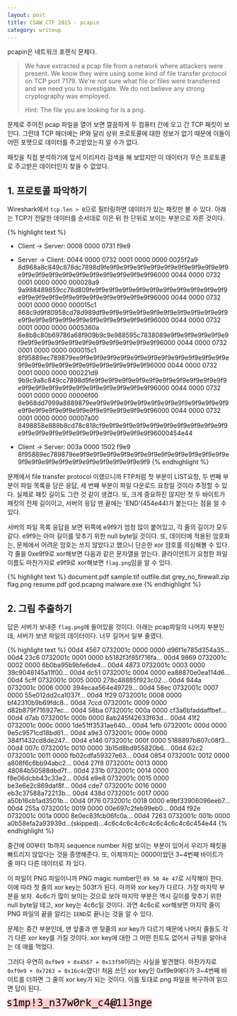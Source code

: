 ```yaml
---
layout: post
title: CSAW CTF 2015 - pcapin
category: writeup
---
```

pcapin은 네트워크 포렌식 문제다.

> We have extracted a pcap file from a network where attackers were present.
> We know they were using some kind of file transfer protocol on TCP port 7179.
> We're not sure what file or files were transferred and we need you to investigate.
> We do not believe any strong cryptography was employed.
>
> Hint: The file you are looking for is a png.

문제로 주어진 pcap 파일을 열어 보면 깔끔하게 두 컴퓨터 간에 오고 간 TCP 패킷이 보인다. 그런데 TCP 헤더에는 IP와 달리 상위 프로토콜에 대한 정보가 없기 때문에 이들이 어떤 포맷으로 데이터를 주고받았는지 알 수가 없다.

패킷을 직접 분석하기에 앞서 이리저리 검색을 해 보았지만 이 데이터가 무슨 프로토콜로 주고받은 데이터인지 찾을 수 없었다.

## 1. 프로토콜 파악하기

Wireshark에서 `tcp.len > 0`으로 필터링하면 데이터가 있는 패킷만 볼 수 있다. 아래는 TCP가 전달한 데이터를 순서대로 이은 뒤 한 단위로 보이는 부분으로 자른 것이다.

{% highlight text %}
- Client -> Server:
0008 0000 0731 f9e9

- Server -> Client:
0044 0000 0732 0001 0000 0000 0025f2a9 8d968a8c849c878dc7898d9fe9f9e9f9e9f9e9f9e9f9e9f9e9f9e9f9e9f9e9f9e9f9e9f9e9f9e9f9e9f9e9f9e9f9e9f9e9f96000
0044 0000 0732 0001 0000 0000 000028a9 9a988489859cc78d809fe9f9e9f9e9f9e9f9e9f9e9f9e9f9e9f9e9f9e9f9e9f9e9f9e9f9e9f9e9f9e9f9e9f9e9f9e9f9e9f96000
0044 0000 0732 0001 0000 0000 000015c1 868c9d9f80958cd78d989df9e9f9e9f9e9f9e9f9e9f9e9f9e9f9e9f9e9f9e9f9e9f9e9f9e9f9e9f9e9f9e9f9e9f9e9f9e9f96000
0044 0000 0732 0001 0000 0000 0005360a 8e8b8c80b69786a68f909b9c9e988595c7838089e9f9e9f9e9f9e9f9e9f9e9f9e9f9e9f9e9f9e9f9e9f9e9f9e9f9e9f9e9f96000
0044 0000 0732 0001 0000 0000 000015c1 8f95889ec789879ee9f9e9f9e9f9e9f9e9f9e9f9e9f9e9f9e9f9e9f9e9f9e9f9e9f9e9f9e9f9e9f9e9f9e9f9e9f9e9f9e9f96000
0044 0000 0732 0001 0000 0000 000221d9 9b9c9a8c849cc7898d9fe9f9e9f9e9f9e9f9e9f9e9f9e9f9e9f9e9f9e9f9e9f9e9f9e9f9e9f9e9f9e9f9e9f9e9f9e9f9e9f96000
0044 0000 0732 0001 0000 0000 00006f00 8e968dd7999a8889879ee9f9e9f9e9f9e9f9e9f9e9f9e9f9e9f9e9f9e9f9e9f9e9f9e9f9e9f9e9f9e9f9e9f9e9f9e9f9e9f96000
0044 0000 0732 0001 0000 0000 00007a00 8498858e888b8cd78c818cf9e9f9e9f9e9f9e9f9e9f9e9f9e9f9e9f9e9f9e9f9e9f9e9f9e9f9e9f9e9f9e9f9e9f9e9f9e9f96000454e44

- Client -> Server:
003a 0000 1502 f9e9 8f95889ec789879ee9f9e9f9e9f9e9f9e9f9e9f9e9f9e9f9e9f9e9f9e9f9e9f9e9f9e9f9e9f9e9f9e9f9e9f9e9f9e9f9e9f9
{% endhighlight %}

문제에서 file transfer protocol 이랬으니까 FTP처럼 첫 부분이 LIST요청, 두 번째 부분이 파일 목록을 담은 응답, 세 번째 부분이 파일 다운로드 요청일 것이라 추정할 수 있다. 실제로 패킷 길이도 그런 것 같이 생겼다. 또, 크게 중요하진 않지만 첫 두 바이트가 패킷의 전체 길이이고, 서버의 응답 맨 끝에는 'END'(454e44)가 붙는다는 점을 알 수 있다.

서버의 파일 목록 응답을 보면 뒤쪽에 e9f9가 엄청 많이 붙어있고, 각 줄의 길이가 모두 같다. e9f9는 아마 길이를 맞추기 위한 null byte일 것이다. 또, 데이터에 적용된 암호화는, 문제에서 어려운 암호는 쓰지 않았다고 했으니 단순한 xor 암호를 의심해볼 수 있다. 각 줄을 0xe9f9로 xor해보면 다음과 같은 문자열을 얻는다. 클라이언트가 요청한 파일 이름도 마찬가지로 e9f9로 xor해보면 `flag.png`임을 알 수 있다.

{% highlight text %}
document.pdf
sample.tif
outfile.dat
grey_no_firewall.zip
flag.png
resume.pdf
god.pcapng
malware.exe
{% endhighlight %}


## 2. 그림 추출하기

답은 서버가 보내준 `flag.png`에 들어있을 것이다. 아래는 pcap파일의 나머지 부분인데, 서버가 보낸 파일의 데이터이다. 너무 길어서 일부 줄였다.

{% highlight text %}
00d4 4567 0732001c 0000 0000 d96f1e785d354a35...
00d4 23c6 0732001c 0001 0000 b5182f3f85f716fa...
00d4 9869 0732001c 0002 0000 6b0ba95b9bfe6de4...
00d4 4873 0732001c 0003 0000 39c9046145a11f00...
00d4 dc51 0732001c 0004 0000 ea88870e0ea114d6...
00d4 5cff 0732001c 0005 0000 278c48885f923c02...
00d4 944a 0732001c 0006 0000 394ecaa564e49729...
00d4 58ec 0732001c 0007 0000 55e012dd2ca1037f...
00d4 1f29 0732001c 0008 0000 bf42310b9b69fdc8...
00d4 7ccd 0732001c 0009 0000 d82b879f716927ec...
00d4 58ba 0732001c 000a 0000 cf3a6bfaddaffbef...
00d4 d7ab 0732001c 000b 0000 8ab245f42633f63d...
00d4 41f2 0732001c 000c 0000 1de51ff3531ae640...
00d4 1efb 0732001c 000d 0000 9e5c9571cd18bd61...
00d4 a9e3 0732001c 000e 0000 384f1432cd8de247...
00d4 e146 0732001c 000f 0000 5188897b807c08f3...
00d4 007c 0732001c 0010 0000 3b15d8bd955820b6...
00d4 62c2 0732001c 0011 0000 fb02cdfa59327e63...
00d4 0854 0732001c 0012 0000 a808f6c6bb94abc2...
00d4 27f8 0732001c 0013 0000 48084b50588dbd7f...
00d4 231b 0732001c 0014 0000 f8e06dcbb43c33e2...
00d4 e9e8 0732001c 0015 0000 be3e6e2c869daf8f...
00d4 cde7 0732001c 0016 0000 eb3c37588a72213b...
00d4 438d 0732001c 0017 0000 a50b16cb1ad3501b...
00d4 0f76 0732001c 0018 0000 e9bf33906096eeb7...
00d4 255a 0732001c 0019 0000 00e697c2feb99eb0...
00d4 f92e 0732001c 001a 0000 8e0ec83fcb06fc0a...
00d4 7263 0732001c 001b 0000 a0b58efa2a93939d...(skipped)...4c6c4c6c4c6c4c6c4c6c4c6c454e44
{% endhighlight %}

중간에 00부터 1b까지 sequence number 처럼 보이는 부분이 있어서 우리가 패킷을 빠트리지 않았다는 것을 증명해준다. 또, 이제까지는 0000이었던 3~4번째 바이트가 줄 마다 다른 데이터로 차 있다.

이 파일이 PNG 파일이니까 PNG magic number인 `89 50 4e 47`로 시작해야 한다. 이에 따라 첫 줄의 xor key는 503f가 된다. 아까와 xor key가 다르다. 가장 마지막 부분을 보자. 4c6c가 많이 보이는 것으로 보아 마지막 부분은 역시 길이를 맞추기 위한 null byte일 테고, xor key는 4c6c일 것이다. 과연 4c6c로 xor해보면 마지막 줄이 PNG 파일의 끝을 알리는 `IEND`로 끝나는 것을 알 수 있다.

문제는 중간 부분인데, 맨 앞줄과 맨 뒷줄의 xor key가 다르기 때문에 나머지 줄들도 각기 다른 xor key를 가질 것이다. xor key에 대한 그 어떤 힌트도 없어서 규칙을 알아내는 데 애를 먹었다.

그러다 우연히 `0xf9e9 + 0x4567 = 0x13f50`이라는 사실을 발견했다. 마찬가지로 `0xf9e9 + 0x7263 = 0x16c4c`였다! 처음 쓰던 xor key인 0xf9e9에다가 3~4번째 바이트를 더하면 그 줄의 xor key가 되는 것이다. 이를 토대로 png 파일을 복구하여 읽으면 답이 된다.

![pcapin](/assets/2015/09/pcapin.png)

